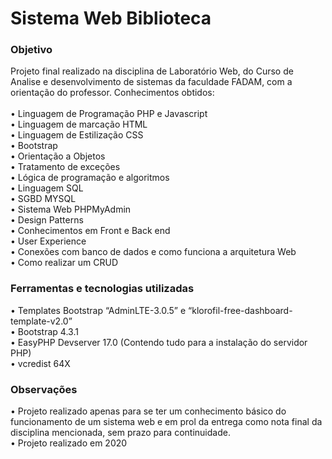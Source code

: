 <h1>Sistema Web Biblioteca</h1>

<h3>Objetivo</h3>
Projeto final realizado na disciplina de Laboratório Web, do Curso de Analise e desenvolvimento de sistemas da faculdade FADAM, com a orientação do professor. Conhecimentos obtidos:<br>
<br>•	Linguagem de Programação PHP e Javascript<br>
•	Linguagem de marcação HTML<br>
•	Linguagem de Estilização CSS<br>
•	Bootstrap<br>
•	Orientação a Objetos<br>
•	Tratamento de exceções<br>
•	Lógica de programação e algoritmos<br>
•	Linguagem SQL<br>
•	SGBD MYSQL<br>
•	Sistema Web PHPMyAdmin<br>
•	Design Patterns<br>
•	Conhecimentos em Front e Back end<br>
•	User Experience<br>
•	Conexões com banco de dados e como funciona a arquitetura Web<br>
•	Como realizar um CRUD<br>


<h3>Ferramentas e tecnologias utilizadas</h3>
•	Templates Bootstrap “AdminLTE-3.0.5” e “klorofil-free-dashboard-template-v2.0”<br>
•	Bootstrap 4.3.1<br>
•	EasyPHP Devserver 17.0 (Contendo tudo para a instalação do servidor PHP)<br>
•	vcredist 64X<br>


<h3>Observações</h3>
•	Projeto realizado apenas para se ter um conhecimento básico do funcionamento de um sistema web e em prol da entrega como nota final da disciplina mencionada, sem prazo para continuidade.<br>
•	Projeto realizado em 2020<br>
